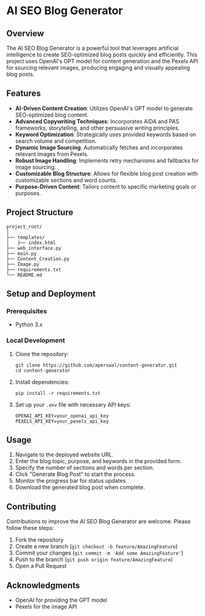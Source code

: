 # AI SEO Blog Generator

## Overview

The AI SEO Blog Generator is a powerful tool that leverages artificial intelligence to create SEO-optimized blog posts quickly and efficiently. This project uses OpenAI's GPT model for content generation and the Pexels API for sourcing relevant images, producing engaging and visually appealing blog posts.

## Features

- **AI-Driven Content Creation**: Utilizes OpenAI's GPT model to generate SEO-optimized blog content.
- **Advanced Copywriting Techniques**: Incorporates AIDA and PAS frameworks, storytelling, and other persuasive writing principles.
- **Keyword Optimization**: Strategically uses provided keywords based on search volume and competition.
- **Dynamic Image Sourcing**: Automatically fetches and incorporates relevant images from Pexels.
- **Robust Image Handling**: Implements retry mechanisms and fallbacks for image sourcing.
- **Customizable Blog Structure**: Allows for flexible blog post creation with customizable sections and word counts.
- **Purpose-Driven Content**: Tailors content to specific marketing goals or purposes.

## Project Structure

```
project_root/
│
├── templates/
│   ├── index.html
├── web_interface.py
├── main.py
├── Content_Creation.py
├── Image.py
├── requirements.txt
└── README.md
```

## Setup and Deployment

### Prerequisites
- Python 3.x

### Local Development

1. Clone the repository:
   ```
   git clone https://github.com/aperswal/content-generator.git
   cd content-generator
   ```

2. Install dependencies:
   ```
   pip install -r requirements.txt
   ```

3. Set up your `.env` file with necessary API keys:
   ```
   OPENAI_API_KEY=your_openai_api_key
   PEXELS_API_KEY=your_pexels_api_key
   ```

## Usage

1. Navigate to the deployed website URL.
2. Enter the blog topic, purpose, and keywords in the provided form.
3. Specify the number of sections and words per section.
4. Click "Generate Blog Post" to start the process.
5. Monitor the progress bar for status updates.
6. Download the generated blog post when complete.

## Contributing

Contributions to improve the AI SEO Blog Generator are welcome. Please follow these steps:

1. Fork the repository
2. Create a new branch (`git checkout -b feature/AmazingFeature`)
3. Commit your changes (`git commit -m 'Add some AmazingFeature'`)
4. Push to the branch (`git push origin feature/AmazingFeature`)
5. Open a Pull Request

## Acknowledgments

- OpenAI for providing the GPT model
- Pexels for the image API
